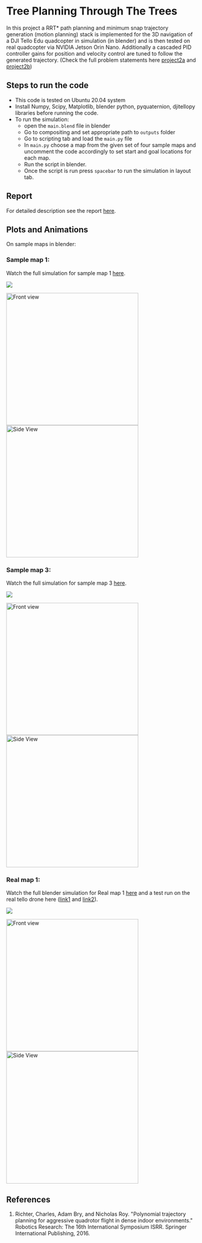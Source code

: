 # Tree Planning Through The Trees
In this project a RRT* path planning and minimum snap trajectory generation (motion planning) stack is implemented for the 3D navigation of a DJI Tello Edu quadcopter in simulation (in blender) and is then tested on real quadcopter via NVIDIA Jetson Orin Nano. Additionally a cascaded PID controller gains for position and velocity control are tuned to follow the generated trajectory. 
(Check the full problem statements here [project2a](https://rbe549.github.io/rbe595/fall2023/proj/p2a/) and [project2b](https://rbe549.github.io/rbe595/fall2023/proj/p2b/))
## Steps to run the code
- This code is tested on Ubuntu 20.04 system
- Install Numpy, Scipy, Matplotlib, blender python, pyquaternion, djitellopy libraries before running the code.
- To run the simulation:
	-  open the `main.blend` file in blender
	- Go to compositing and set appropriate path to `outputs` folder
   	- Go to scripting tab and load the `main.py` file
   	- In `main.py` choose a map from the given set of four sample maps and uncomment the code accordingly to set start and goal locations for each map.
   	- Run the script in blender.
   	- Once the script is run press `spacebar` to run the simulation in layout tab.

## Report
For detailed description see the report [here](Report.pdf).
## Plots and Animations
On sample maps in blender:
### Sample map 1:
Watch the full simulation for sample map 1 [here](https://youtu.be/_bZi1fZofUs).

<p float="middle">
<img src="p2a/media/samplemap1.PNG" />
</p>

<p float="middle">
	<img src="p2a/media/samplemap1_frontview.gif" width="350" height="350" title="Front view"/>
	<img src="p2a/media/samplemap1_sideview.gif" width="350" height="350" title="Side View"/>
</p>

### Sample map 3:
Watch the full simulation for sample map 3 [here](https://youtu.be/z33Q_nKZx80).

<p float="middle">
<img src="p2a/media/samplemap3.PNG" />
</p>

<p float="middle">
	<img src="p2a/media/samplemap3_frontview.gif" width="350" height="350" title="Front view"/> 
	<img src="p2a/media/samplemap3_sideview.gif" width="350" height="350" title="Side View"/>
</p>

### Real map 1:
Watch the full blender simulation for Real map 1 [here](https://youtu.be/L_uQLSAiuyI) and a test run on the real tello drone here ([link1](https://youtu.be/1HOdJ2UzKZM) and [link2](https://youtu.be/9xGu6nxwU6Q)).

<p float="middle">
<img src="p2a/media/realmap1.PNG" />
</p>

<p float="middle">
	<img src="p2a/media/realmap1_frontview.gif" width="350" height="350" title="Front view"/> 
	<img src="p2a/media/realmap1_sideview.gif" width="350" height="350" title="Side View"/>
</p>



## References
1. Richter, Charles, Adam Bry, and Nicholas Roy. "Polynomial trajectory planning for aggressive quadrotor flight in dense indoor environments." Robotics Research: The 16th International Symposium ISRR. Springer International Publishing, 2016.

